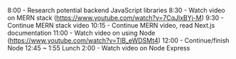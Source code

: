 8:00 - Research potential backend JavaScript libraries
8:30 - Watch video on MERN stack (https://www.youtube.com/watch?v=7CqJlxBYj-M)
9:30 - Continue MERN stack video
10:15 - Continue MERN video, read Next.js documentation
11:00 - Watch video on using Node (https://www.youtube.com/watch?v=TlB_eWDSMt4)
12:00 - Continue/finish Node
12:45 ~ 1:55 Lunch
2:00 - Watch video on Node Express
